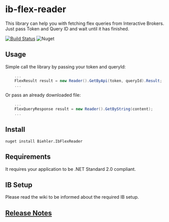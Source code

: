 # ib-flex-reader

This library can help you with fetching flex queries from Interactive Brokers.
Just pass Token and Query ID and wait until it has finished.

[![Build Status](https://travis-ci.org/gabbersepp/ib-flex-reader.svg?branch=master)](https://travis-ci.org/gabbersepp/ib-flex-reader) ![Nuget](https://img.shields.io/nuget/v/Biehler.IbFlexReader.svg?style=popout)

## Usage

Simple call the library by passing your token and queryId:

```c#
	...
	FlexResult result = new Reader().GetByApi(token, queryId).Result;
	...
```

Or pass an already downloaded file:

```c#
	...
	FlexQueryResponse result = new Reader().GetByString(content);
	...
```

## Install
`nuget install Biehler.IbFlexReader`

## Requirements
It requires your application to be .NET Standard 2.0 compliant.

## IB Setup
Please read the wiki to be informed about the required IB setup.

## [Release Notes](https://github.com/gabbersepp/ib-flex-reader/blob/master/CHANGELOG.md)

